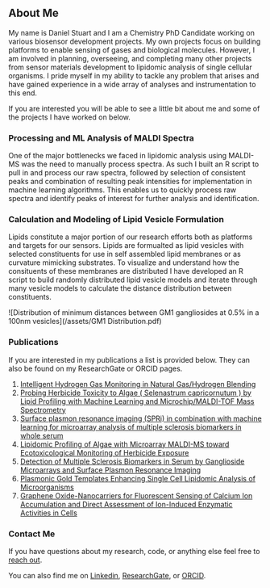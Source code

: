 ## About Me ##
My name is Daniel Stuart and I am a Chemistry PhD Candidate working on various biosensor development projects. My own projects focus on building platforms to enable sensing of gases and biological molecules. However, I am involved in planning, overseeing, and completing many other projects from sensor materials development to lipidomic analysis of single cellular organisms. I pride myself in my ability to tackle any problem that arises and have gained experience in a wide array of analyses and instrumentation to this end. 

If you are interested you will be able to see a little bit about me and some of the projects I have worked on below.

### Processing and ML Analysis of MALDI Spectra ###
One of the major bottlenecks we faced in lipidomic analysis using MALDI-MS was the need to manually process spectra. As such I built an R script to pull in and process our raw spectra, followed by selection of consistent peaks and combination of resulting peak intensities for implementation in machine learning algorithms. This enables us to quickly process raw spectra and identify peaks of interest for further analysis and identification. 

### Calculation and Modeling of Lipid Vesicle Formulation ###
Lipids constitute a major portion of our research efforts both as platforms and targets for our sensors. Lipids are formualted as lipid vesicles with selected constituents for use in self assembled lipid membranes or as curvature mimicking substrates. To visualize and understand how the consituents of these membranes are distributed I have developed an R script to build randomly distributed lipid vesicle models and iterate through many vesicle models to calculate the distance distribution between constituents.

![Distribution of minimum distances between GM1 gangliosides at 0.5% in a 100nm vesicles](/assets/GM1 Distribution.pdf)

<object data="../assets/GM1 Distribution.pdf" width="1000" height="1000" type='application/pdf'></object>

<object data="{{ site.url }}{{ site.baseurl }}/assets/GM1 Distribution.pdf" width="1000" height="1000" type="application/pdf"></object>


### Publications ###
If you are interested in my publications a list is provided below. They can also be found on my ResearchGate or ORCID pages.

1. [Intelligent Hydrogen Gas Monitoring in Natural Gas/Hydrogen Blending](http://dx.doi.org/10.4043/32007-MS)
2. [Probing Herbicide Toxicity to Algae ( Selenastrum capricornutum ) by Lipid Profiling with Machine Learning and Microchip/MALDI-TOF Mass Spectrometry](http://dx.doi.org/10.1021/acs.chemrestox.1c00397)
3. [Surface plasmon resonance imaging (SPRi) in combination with machine learning for microarray analysis of multiple sclerosis biomarkers in whole serum](http://dx.doi.org/10.1016/j.biosx.2022.100127)
4. [Lipidomic Profiling of Algae with Microarray MALDI-MS toward Ecotoxicological Monitoring of Herbicide Exposure](http://dx.doi.org/10.1021/acs.chemrestox.1c00397)
5. [Detection of Multiple Sclerosis Biomarkers in Serum by Ganglioside Microarrays and Surface Plasmon Resonance Imaging](http://dx.doi.org/10.1016/j.biosx.2022.100127)
6. [Plasmonic Gold Templates Enhancing Single Cell Lipidomic Analysis of Microorganisms](http://dx.doi.org/10.1021/acs.analchem.9b05285)
7. [Graphene Oxide-Nanocarriers for Fluorescent Sensing of Calcium Ion Accumulation and Direct Assessment of Ion-Induced Enzymatic Activities in Cells](http://dx.doi.org/10.1021/acsanm.9b01160)

### Contact Me ###
If you have questions about my research, code, or anything else feel free to [reach out](mailto:dstua003@ucr.edu). 

You can also find me on [Linkedin](https://www.linkedin.com/in/danieldstuart), [ResearchGate](https://www.researchgate.net/profile/Daniel-Stuart-8), or [ORCID](https://orcid.org/0000-0001-6282-9373).
